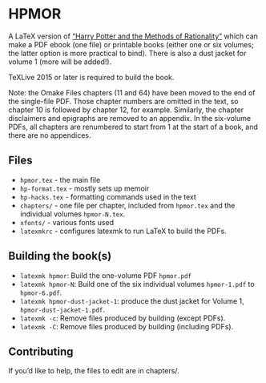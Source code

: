 # HPMOR

A LaTeX version of
[“Harry Potter and the Methods of Rationality”](http://www.hpmor.com) which
can make a PDF ebook (one file) or printable books (either one or six
volumes; the latter option is more practical to bind). There is also a dust
jacket for volume 1 (more will be added!).

TeXLive 2015 or later is required to build the book.

Note: the Omake Files chapters (11 and 64) have been moved to the end of the
single-file PDF. Those chapter numbers are omitted in the text, so chapter
10 is followed by chapter 12, for example. Similarly, the chapter
disclaimers and epigraphs are removed to an appendix. In the six-volume
PDFs, all chapters are renumbered to start from 1 at the start of a book,
and there are no appendices.


## Files

* `hpmor.tex` - the main file
* `hp-format.tex` - mostly sets up memoir
* `hp-hacks.tex` - formatting commands used in the text
* `chapters/` - one file per chapter, included from `hpmor.tex` and the
  individual volumes `hpmor-N.tex`.
* `xfonts/` - various fonts used
* `latexmkrc` - configures latexmk to run LaTeX to build the PDFs.


## Building the book(s)

* `latexmk hpmor`: Build the one-volume PDF `hpmor.pdf`
* `latexmk hpmor-N`: Build one of the six individual volumes
  `hpmor-1.pdf` to `hpmor-6.pdf`.
* `latexmk hpmor-dust-jacket-1`: produce the dust jacket for Volume 1,
  `hpmor-dust-jacket-1.pdf`.
* `latexmk -c`: Remove files produced by building (except PDFs).
* `latexmk -C`: Remove files produced by building (including PDFs).


## Contributing

If you’d like to help, the files to edit are in chapters/. 
